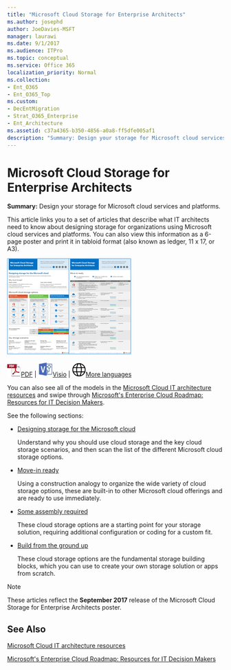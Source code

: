 ```yaml
---
title: "Microsoft Cloud Storage for Enterprise Architects"
ms.author: josephd
author: JoeDavies-MSFT
manager: laurawi
ms.date: 9/1/2017
ms.audience: ITPro
ms.topic: conceptual
ms.service: Office 365
localization_priority: Normal
ms.collection:
- Ent_O365
- Ent_O365_Top
ms.custom:
- DecEntMigration
- Strat_O365_Enterprise
- Ent_Architecture
ms.assetid: c37a4365-b350-4856-a0a8-ff5dfe005af1
description: "Summary: Design your storage for Microsoft cloud services and platforms."
---
```


# Microsoft Cloud Storage for Enterprise Architects

 **Summary:** Design your storage for Microsoft cloud services and platforms.
  
This article links you to a set of articles that describe what IT architects need to know about designing storage for organizations using Microsoft cloud services and platforms. You can also view this information as a 6-page poster and print it in tabloid format (also known as ledger, 11 x 17, or A3).
  
[![Thumb image for Microsoft cloud storage model](images/0d4e2eb9-1109-4b3b-bf9e-2f3eff2e2cc4.png)  
](https://www.microsoft.com/download/details.aspx?id=49552)
  
![PDF file](images/ITPro_Other_PDFicon.png)[PDF](https://go.microsoft.com/fwlink/p/?linkid=842079) | ![Visio file](images/ITPro_Other_VisioIcon.jpg)[Visio](https://go.microsoft.com/fwlink/p/?linkid=842080) | ![See a page with versions in additional languages](images/e16c992d-b0f8-48ae-bf44-db7a9fcaab9e.png)[More languages](https://www.microsoft.com/download/details.aspx?id=49552)
  
You can also see all of the models in the [Microsoft Cloud IT architecture resources](microsoft-cloud-it-architecture-resources.md) and swipe through [Microsoft's Enterprise Cloud Roadmap: Resources for IT Decision Makers](https://aka.ms/cloudarchitecture).
  
See the following sections:
  
- [Designing storage for the Microsoft cloud](designing-storage-for-the-microsoft-cloud.md)
    
    Understand why you should use cloud storage and the key cloud storage scenarios, and then scan the list of the different Microsoft cloud storage options.
    
- [Move-in ready](move-in-ready.md)
    
    Using a construction analogy to organize the wide variety of cloud storage options, these are built-in to other Microsoft cloud offerings and are ready to use immediately.
    
- [Some assembly required](some-assembly-required.md)
    
    These cloud storage options are a starting point for your storage solution, requiring additional configuration or coding for a custom fit.
    
- [Build from the ground up](build-from-the-ground-up.md)
    
    These cloud storage options are the fundamental storage building blocks, which you can use to create your own storage solution or apps from scratch.
    
> [!NOTE]
> These articles reflect the **September 2017** release of the Microsoft Cloud Storage for Enterprise Architects poster.
  
## See Also

[Microsoft Cloud IT architecture resources](microsoft-cloud-it-architecture-resources.md)

[Microsoft's Enterprise Cloud Roadmap: Resources for IT Decision Makers](https://sway.com/FJ2xsyWtkJc2taRD)



